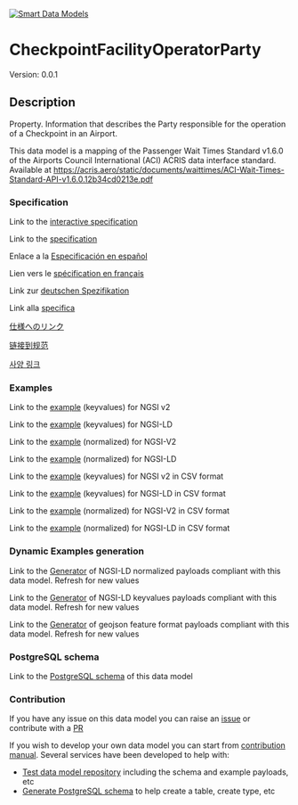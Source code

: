 [![Smart Data Models](https://smartdatamodels.org/wp-content/uploads/2022/01/SmartDataModels_logo.png "Logo")](https://smartdatamodels.org)
# CheckpointFacilityOperatorParty
Version: 0.0.1

## Description 

Property. Information that describes the Party responsible for the operation of a Checkpoint in an Airport.

This data model is a mapping of the Passenger Wait Times Standard v1.6.0 of the Airports Council International (ACI) ACRIS data interface standard. Available at https://acris.aero/static/documents/waittimes/ACI-Wait-Times-Standard-API-v1.6.0.12b34cd0213e.pdf
### Specification

Link to the [interactive specification](https://swagger.lab.fiware.org/?url=https://smart-data-models.github.io/dataModel.ACRIS/CheckpointFacilityOperatorParty/swagger.yaml)

Link to the [specification](https://github.com/smart-data-models/dataModel.ACRIS/blob/master/CheckpointFacilityOperatorParty/doc/spec.md)

Enlace a la [Especificación en español](https://github.com/smart-data-models/dataModel.ACRIS/blob/master/CheckpointFacilityOperatorParty/doc/spec_ES.md)

Lien vers le [spécification en français](https://github.com/smart-data-models/dataModel.ACRIS/blob/master/CheckpointFacilityOperatorParty/doc/spec_FR.md)

Link zur [deutschen Spezifikation](https://github.com/smart-data-models/dataModel.ACRIS/blob/master/CheckpointFacilityOperatorParty/doc/spec_DE.md)

Link alla [specifica](https://github.com/smart-data-models/dataModel.ACRIS/blob/master/CheckpointFacilityOperatorParty/doc/spec_IT.md)

[仕様へのリンク](https://github.com/smart-data-models/dataModel.ACRIS/blob/master/CheckpointFacilityOperatorParty/doc/spec_JA.md)

[链接到规范](https://github.com/smart-data-models/dataModel.ACRIS/blob/master/CheckpointFacilityOperatorParty/doc/spec_ZH.md)

[사양 링크](https://github.com/smart-data-models/dataModel.ACRIS/blob/master/CheckpointFacilityOperatorParty/doc/spec_KO.md)
### Examples

Link to the [example](https://smart-data-models.github.io/dataModel.ACRIS/CheckpointFacilityOperatorParty/examples/example.json) (keyvalues) for NGSI v2

Link to the [example](https://smart-data-models.github.io/dataModel.ACRIS/CheckpointFacilityOperatorParty/examples/example.jsonld) (keyvalues) for NGSI-LD

Link to the [example](https://smart-data-models.github.io/dataModel.ACRIS/CheckpointFacilityOperatorParty/examples/example-normalized.json) (normalized) for NGSI-V2

Link to the [example](https://smart-data-models.github.io/dataModel.ACRIS/CheckpointFacilityOperatorParty/examples/example-normalized.jsonld) (normalized) for NGSI-LD

Link to the [example](https://github.com/smart-data-models/dataModel.ACRIS/blob/master/CheckpointFacilityOperatorParty/examples/example.json.csv) (keyvalues) for NGSI v2 in CSV format

Link to the [example](https://github.com/smart-data-models/dataModel.ACRIS/blob/master/CheckpointFacilityOperatorParty/examples/example.jsonld.csv) (keyvalues) for NGSI-LD in CSV format

Link to the [example](https://github.com/smart-data-models/dataModel.ACRIS/blob/master/CheckpointFacilityOperatorParty/examples/example-normalized.json.csv) (normalized) for NGSI-V2 in CSV format

Link to the [example](https://github.com/smart-data-models/dataModel.ACRIS/blob/master/CheckpointFacilityOperatorParty/examples/example-normalized.jsonld.csv) (normalized) for NGSI-LD in CSV format
### Dynamic Examples generation

Link to the [Generator](https://smartdatamodels.org/extra/ngsi-ld_generator.php?schemaUrl=https://raw.githubusercontent.com/smart-data-models/dataModel.ACRIS/master/CheckpointFacilityOperatorParty/schema.json&email=info@smartdatamodels.org) of NGSI-LD normalized payloads compliant with this data model. Refresh for new values

Link to the [Generator](https://smartdatamodels.org/extra/ngsi-ld_generator_keyvalues.php?schemaUrl=https://raw.githubusercontent.com/smart-data-models/dataModel.ACRIS/master/CheckpointFacilityOperatorParty/schema.json&email=info@smartdatamodels.org) of NGSI-LD keyvalues payloads compliant with this data model. Refresh for new values

Link to the [Generator](https://smartdatamodels.org/extra/geojson_features_generator.php?schemaUrl=https://raw.githubusercontent.com/smart-data-models/dataModel.ACRIS/master/CheckpointFacilityOperatorParty/schema.json&email=info@smartdatamodels.org) of geojson feature format payloads compliant with this data model. Refresh for new values
### PostgreSQL schema

Link to the [PostgreSQL schema](https://github.com/smart-data-models/dataModel.ACRIS/blob/master/CheckpointFacilityOperatorParty/schema.sql) of this data model
### Contribution

 If you have any issue on this data model you can raise an [issue](https://github.com/smart-data-models/dataModel.ACRIS/issues)  or contribute with a [PR](https://github.com/smart-data-models/dataModel.ACRIS/pulls)

 If you wish to develop your own data model you can start from [contribution manual](https://bit.ly/contribution_manual). Several services have been developed to help with: 
 - [Test data model repository](https://smartdatamodels.org/index.php/data-models-contribution-api/) including the schema and example payloads, etc
 - [Generate PostgreSQL schema](https://smartdatamodels.org/index.php/sql-service/) to help create a table, create type, etc